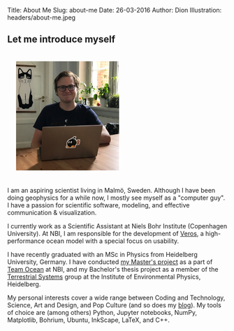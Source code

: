 Title: About Me
Slug: about-me
Date: 26-03-2016
Author: Dion
Illustration: headers/about-me.jpeg

## Let me introduce myself
<img class="img-circle pull-right" style="margin: 20px; max-height: 250px;" src="images/dion.jpg" alt="That's me!">

I am an aspiring scientist living in Malmö, Sweden. Although I have been doing geophysics for a while now, I mostly see myself as a "computer guy". I have a passion for scientific software, modeling, and effective communication & visualization.

I currently work as a Scientific Assistant at Niels Bohr Institute (Copenhagen University). At NBI, I am responsible for the development of [Veros](#code-projects), a high-performance ocean model with a special focus on usability.

I have recently graduated with an MSc in Physics from Heidelberg University, Germany. I have conducted [my Master's project](#research) as a part of [Team Ocean](http://climate-geophysics.nbi.ku.dk/research/oceanography/) at NBI, and my Bachelor's thesis project as a member of the [Terrestrial Systems](http://ts.iup.uni-heidelberg.de/) group at the Institute of Environmental Physics, Heidelberg.

My personal interests cover a wide range between Coding and Technology, Science, Art and Design, and Pop Culture (and so does my [blog](/blog)). My tools of choice are (among others) Python, Jupyter notebooks, NumPy, Matplotlib, Bohrium, Ubuntu, InkScape, LaTeX, and C++.
<div class="clearfix"></div>
